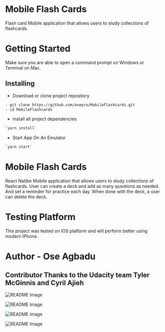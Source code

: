 # Mobile Flash Cards

Flash card Mobile application that allows users to study collections of flashcards.

# Getting Started

Make sure you are able to open a command prompt on Windows or Terminal on Mac.

## Installing

- Download or clone project repository

```bash
- git clone https://github.com/osepro/MobileFlashcards.git
- cd MobileFlashcards
```

- install all project dependencies

```bash
`yarn install`
```

- Start App On An Emulator

```bash
`yarn start`
```

# Mobile Flash Cards

 React Natibe Mobile application that allows users to study collections of flashcards. User can create a deck and add as many questions as needed. And set a reminder for practice each day. When done with the deck, a user can delete the deck.

# Testing Platform

This project was tested on IOS platform and will perform better using modern IPhone.

# Author - Ose Agbadu

## Contributor  Thanks to the Udacity team Tyler McGinnis and Cyril Ajieh


![README Image](https://github.com/osepro/MobileFlashcards/blob/master/readmeImg/screen1.png)

![README Image](https://github.com/osepro/MobileFlashcards/blob/master/readmeImg/screen2.png)

![README Image](https://github.com/osepro/MobileFlashcards/blob/master/readmeImg/screen3.png)

![README Image](https://github.com/osepro/MobileFlashcards/blob/master/readmeImg/screen4.png)